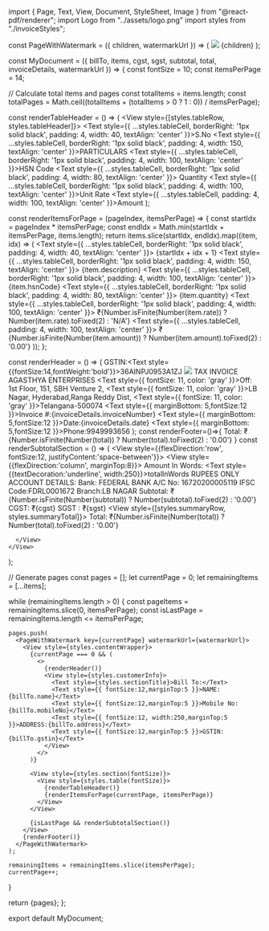 import { Page, Text, View, Document, StyleSheet, Image } from "@react-pdf/renderer";
import Logo from "../assets/logo.png"
import styles from "./invoiceStyles";

const PageWithWatermark = ({ children, watermarkUrl }) => (
  <Page size="A4" style={styles.page}>
    <Image
      style={styles.watermark}
      src={watermarkUrl}
    />
    {children}
  </Page>
);

const MyDocument = ({ billTo, items, cgst, sgst, subtotal, total, invoiceDetails, watermarkUrl }) => {
  const fontSize = 10;
  const itemsPerPage = 14;
  
  // Calculate total items and pages
  const totalItems = items.length;
  const totalPages = Math.ceil((totalItems + (totalItems > 0 ? 1 : 0)) / itemsPerPage);

  const renderTableHeader = () => (
    <View style={[styles.tableRow, styles.tableHeader]}>
      <Text style={{ ...styles.tableCell, borderRight: '1px solid black', padding: 4, width: 40, textAlign: 'center' }}>S.No</Text>
      <Text style={{ ...styles.tableCell, borderRight: '1px solid black', padding: 4, width: 150, textAlign: 'center' }}>PARTICULARS</Text>
      <Text style={{ ...styles.tableCell, borderRight: '1px solid black', padding: 4, width: 100, textAlign: 'center' }}>HSN Code</Text>
      <Text style={{ ...styles.tableCell, borderRight: '1px solid black', padding: 4, width: 80, textAlign: 'center' }}> Quantity</Text>
      <Text style={{ ...styles.tableCell, borderRight: '1px solid black', padding: 4, width: 100, textAlign: 'center' }}>Unit Rate</Text>
      <Text style={{ ...styles.tableCell, padding: 4, width: 100, textAlign: 'center' }}>Amount</Text>
    </View>
  );

  const renderItemsForPage = (pageIndex, itemsPerPage) => {
    const startIdx = pageIndex * itemsPerPage;
    const endIdx = Math.min(startIdx + itemsPerPage, items.length);
    return items.slice(startIdx, endIdx).map((item, idx) => (
      <View key={idx} style={styles.tableRow}>
        <Text style={{ ...styles.tableCell, borderRight: '1px solid black', padding: 4, width: 40, textAlign: 'center' }}>
          {startIdx + idx + 1}
        </Text>
        <Text style={{ ...styles.tableCell, borderRight: '1px solid black', padding: 4, width: 150, textAlign: 'center' }}>
          {item.description}
        </Text>
        <Text style={{ ...styles.tableCell, borderRight: '1px solid black', padding: 4, width: 100, textAlign: 'center' }}>
          {item.hsnCode}
        </Text>
        <Text style={{ ...styles.tableCell, borderRight: '1px solid black', padding: 4, width: 80, textAlign: 'center' }}>
          {item.quantity}
        </Text>
        <Text style={{ ...styles.tableCell, borderRight: '1px solid black', padding: 4, width: 100, textAlign: 'center' }}>
          ₹{Number.isFinite(Number(item.rate)) ? Number(item.rate).toFixed(2) : 'N/A'}
        </Text>
        <Text style={{ ...styles.tableCell, padding: 4, width: 100, textAlign: 'center' }}>
          ₹{Number.isFinite(Number(item.amount)) ? Number(item.amount).toFixed(2) : '0.00'}
        </Text>
      </View>
    ));
  };

  const renderHeader = () => (
    <View style={styles.header(fontSize)}>
      <View>
        <Text style={{fontSize:12}}>GSTIN:<Text style={{fontSize:14,fontWeight:'bold'}}>36AINPJ0953A1ZJ</Text></Text>
        <Image src={Logo} style={styles.logo} /> 
      </View>
      <View style={styles.companyInfo}>
        <Text style={styles.title}>TAX INVOICE</Text>
        <View style={styles.companyBox}>
          <Text style={styles.companyName}>AGASTHYA ENTERPRISES</Text>
          <Text style={{ fontSize: 11, color: 'gray' }}>Off: 1st Floor, 151, SBH Venture 2,</Text>
          <Text style={{ fontSize: 11, color: 'gray' }}>LB Nagar, Hyderabad,Ranga Reddy Dist,</Text>
          <Text style={{ fontSize: 11, color: 'gray' }}>Telangana-500074</Text>
        </View>
      </View>
      <View style={styles.vertical}>
        <Text style={{ marginBottom: 5,fontSize:12 }}>Invoice #:{invoiceDetails.invoiceNumber}</Text>
        <Text style={{ marginBottom: 5,fontSize:12 }}>Date:{invoiceDetails.date}</Text>
        <Text style={{ marginBottom: 5,fontSize:12 }}>Phone:9949993656</Text>
      </View>
    </View>
  );
const renderFooter=()=>{
  <View>
    <Text>Total:</Text>
    <Text>₹{Number.isFinite(Number(total)) ? Number(total).toFixed(2) : '0.00'}</Text>
  </View>
}
  const renderSubtotalSection = () => (
    <View style={styles.subtotalSection(fontSize)}>
      <View style={{flexDirection:'row', fontSize:12, justifyContent:'space-between'}}>
        <View style={{flexDirection:'column', marginTop:8}}>
          <Text>Amount In Words:</Text>
          <Text style={{textDecoration:'underline', width:250}}>totalInWords RUPEES ONLY</Text> 
          <View style={{marginTop:8}}>
            <View>ACCOUNT DETAILS:
              <Text>Bank: FEDERAL BANK</Text>
              <Text>A/C No: 16720200005119</Text>
              <Text>IFSC Code:FDRL0001672</Text>
              <Text>Branch:LB NAGAR</Text>
            </View>
          </View>
        </View>
        <View style={styles.subtotalSection(fontSize)}>
          <View style={styles.summaryRow}>
            <Text>Subtotal:</Text>
            <Text>₹{Number.isFinite(Number(subtotal)) ? Number(subtotal).toFixed(2) : '0.00'}</Text>
          </View>
          <View style={styles.summaryRow}>
            <Text>CGST: </Text>
            <Text>₹{cgst}</Text>
          </View>
          <View style={styles.summaryRow}>
            <Text>SGST :</Text>
            <Text>₹{sgst}</Text>
          </View>
          <View style={[styles.summaryRow, styles.summaryTotal]}>
            <Text>Total:</Text>
            <Text>₹{Number.isFinite(Number(total)) ? Number(total).toFixed(2) : '0.00'}</Text>
          </View>
        </View>
      
      </View>
    </View>
  );

  // Generate pages
  const pages = [];
  let currentPage = 0;
  let remainingItems = [...items];

  while (remainingItems.length > 0) {
    const pageItems = remainingItems.slice(0, itemsPerPage);
    const isLastPage = remainingItems.length <= itemsPerPage;
    
    pages.push(
      <PageWithWatermark key={currentPage} watermarkUrl={watermarkUrl}>
        <View style={styles.contentWrapper}>
          {currentPage === 0 && (
            <>
              {renderHeader()}
              <View style={styles.customerInfo}>
                <Text style={styles.sectionTitle}>Bill To:</Text>
                <Text style={{ fontSize:12,marginTop:5 }}>NAME:{billTo.name}</Text>
                <Text style={{ fontSize:12,marginTop:5 }}>Mobile No:{billTo.mobileNo}</Text>
                <Text style={{ fontSize:12, width:250,marginTop:5 }}>ADDRESS:{billTo.address}</Text>
                <Text style={{ fontSize:12,marginTop:5 }}>GSTIN:{billTo.gstin}</Text>
              </View>
            </>
          )}
          
          <View style={styles.section(fontSize)}>
            <View style={styles.table(fontSize)}>
              {renderTableHeader()}
              {renderItemsForPage(currentPage, itemsPerPage)}
            </View>
          </View>
          
          {isLastPage && renderSubtotalSection()}
        </View>
        {renderFooter()}
      </PageWithWatermark>
    );

    remainingItems = remainingItems.slice(itemsPerPage);
    currentPage++;
  }

  return <Document>{pages}</Document>;
};

export default MyDocument;